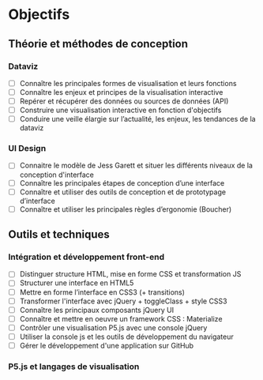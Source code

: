 # Objectifs

## Théorie et méthodes de conception

### Dataviz

- [ ] Connaître les principales formes de visualisation et leurs fonctions
- [ ] Connaître les enjeux et principes de la visualisation interactive
- [ ] Repérer et récupérer des données ou sources de données (API)
- [ ] Construire une visualisation interactive en fonction d'objectifs
- [ ] Conduire une veille élargie sur l’actualité, les enjeux, les tendances de la dataviz

### UI Design

- [ ] Connaitre le modèle de Jess Garett et situer les différents niveaux de la conception d'interface
- [ ] Connaître les principales étapes de conception d’une interface
- [ ] Connaître et utiliser des outils de conception et de prototypage d’interface
- [ ] Connaître et utiliser les principales règles d’ergonomie (Boucher)

## Outils et techniques

### Intégration et développement front-end

- [ ] Distinguer structure HTML, mise en forme CSS et transformation JS
- [ ] Structurer une interface en HTML5
- [ ] Mettre en forme l’interface en CSS3 (+ transitions)
- [ ] Transformer l'interface avec jQuery + toggleClass + style CSS3
- [ ] Connaître les principaux composants jQuery UI
- [ ] Connaître et mettre en oeuvre un framework CSS : Materialize
- [ ] Contrôler une visualisation P5.js avec une console jQuery
- [ ] Utiliser la console js et les outils de développement du navigateur
- [ ] Gérer le développement d'une application sur GitHub

### P5.js et langages de visualisation

